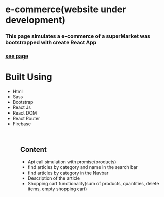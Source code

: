 <h1>e-commerce(website under development)</h1>
<h3>This page simulates a e-commerce of a superMarket was bootstrapped with create React App<h3>
<a href="https://e-commerce-react-js-woad.vercel.app/">see page</a>
<br>
<h1>Built Using</h1>
<ul>
<li>Html</li>
<li>Sass</li>
<li>Bootstrap</li>
<li>React Js</li>
<li>React DOM</li>
<li>React Router</li>
<li>Firebase</li>

<ul>
<br>
<h2>Content</h2>
<ul>
<li>Api call simulation with promise(products)</li>
<li>find articles by category and name in the search bar</li>
<li>find articles by category in the Navbar</li>
<li>Description of the article</li>
<li>Shopping cart functionality(sum of products, quantities, delete items, empty shopping cart)</li>
</ul>
<br>
